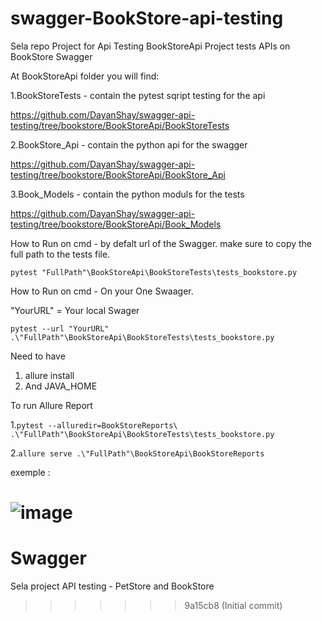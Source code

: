# swagger-BookStore-api-testing
Sela repo Project for Api Testing 
BookStoreApi Project tests APIs on BookStore Swagger

At BookStoreApi folder  you will find:

1.BookStoreTests - contain the pytest sqript testing for the api

https://github.com/DayanShay/swagger-api-testing/tree/bookstore/BookStoreApi/BookStoreTests

2.BookStore_Api - contain the python api for the swagger

https://github.com/DayanShay/swagger-api-testing/tree/bookstore/BookStoreApi/BookStore_Api

3.Book_Models - contain the python moduls for the tests

https://github.com/DayanShay/swagger-api-testing/tree/bookstore/BookStoreApi/Book_Models


How to Run on cmd - by defalt url of the Swagger.
make sure to copy the full path to the tests file.

``` pytest "FullPath"\BookStoreApi\BookStoreTests\tests_bookstore.py ```

How to Run on cmd - On your One Swaager.

"YourURL" = Your local Swager 

``` pytest --url "YourURL" .\"FullPath"\BookStoreApi\BookStoreTests\tests_bookstore.py ```

Need to have
1. allure install
2. And JAVA_HOME

To run Allure Report 

1.``` pytest --alluredir=BookStoreReports\ .\"FullPath"\BookStoreApi\BookStoreTests\tests_bookstore.py ```


2.``` allure serve .\"FullPath"\BookStoreApi\BookStoreReports ```

exemple :

![image](https://user-images.githubusercontent.com/108628136/183494961-fb233df9-ded7-444e-acba-a064dc5df7ef.png)
=======
# Swagger
Sela project API testing - PetStore and BookStore
>>>>>>> 9a15cb8 (Initial commit)

